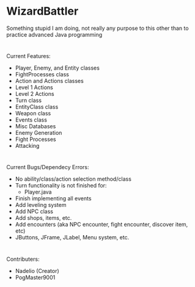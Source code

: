 # WizardBattler
Something stupid I am doing, not really any purpose to this other than to practice advanced Java programming

# 
Current Features:
- Player, Enemy, and Entity classes
- FightProcesses class
- Action and Actions classes
- Level 1 Actions
- Level 2 Actions
- Turn class
- EntityClass class
- Weapon class
- Events class
- Misc Databases
- Enemy Generation
- Fight Processes
- Attacking
# 
Current Bugs/Dependecy Errors:
- No ability/class/action selection method/class
- Turn functionality is not finished for:
    - Player.java
- Finish implementing all events
- Add leveling system
- Add NPC class
- Add shops, items, etc.
- Add encounters (aka NPC encounter, fight encounter, discover item, etc)
- JButtons, JFrame, JLabel, Menu system, etc.
# 
Contributers:
- Nadelio (Creator)
- PogMaster9001
